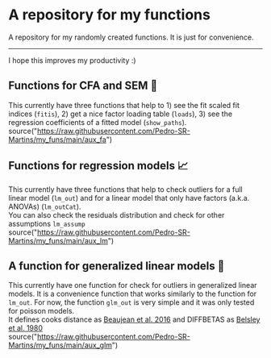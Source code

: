 # A repository for my functions
A repository for my randomly created functions. It is just for convenience.
  
---  
I hope this improves my productivity :)
## Functions for CFA and SEM :ghost:
This currently have three functions that help to 1) see the fit scaled fit indices (`fitis`), 2) get a nice factor loading table (`loads`), 3) see the regression coefficients of a fitted model (`show_paths`).  
source("https://raw.githubusercontent.com/Pedro-SR-Martins/my_funs/main/aux_fa")  
  
## Functions for regression models :chart_with_upwards_trend:
This currently have three functions that help to check outliers for a full linear model (`lm_out`) and for a linear model that only have factors (a.k.a. ANOVAs) (`lm_outCat`).  
You can also check the residuals distribution and check for other assumptions `lm_assump`  
source("https://raw.githubusercontent.com/Pedro-SR-Martins/my_funs/main/aux_lm")  

## A function for generalized linear models :ocean:

This currently have one function for check for outliers in generalized linear models. It is a convenience function that works similarly to the function for `lm_out`.   For now, the function `glm_out` is very simple and it was only tested for poisson models.  
It defines cooks distance as [Beaujean et al. 2016](https://scholarworks.umass.edu/cgi/viewcontent.cgi?article=1336&context=pare) and DIFFBETAS as [Belsley et al. 1980](https://onlinelibrary.wiley.com/doi/10.1002/0471725153.ch2)   
source("https://raw.githubusercontent.com/Pedro-SR-Martins/my_funs/main/aux_glm")  
